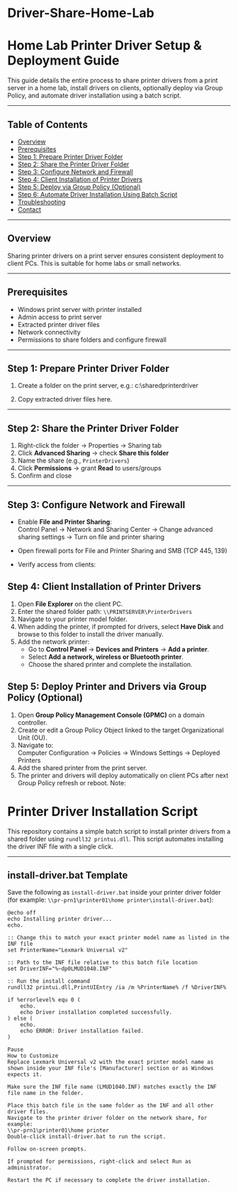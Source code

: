 # Driver-Share-Home-Lab
# Home Lab Printer Driver Setup & Deployment Guide

This guide details the entire process to share printer drivers from a print server in a home lab, install drivers on clients, optionally deploy via Group Policy, and automate driver installation using a batch script.

---

## Table of Contents

- [Overview](#overview)  
- [Prerequisites](#prerequisites)  
- [Step 1: Prepare Printer Driver Folder](#step-1-prepare-printer-driver-folder)  
- [Step 2: Share the Printer Driver Folder](#step-2-share-the-printer-driver-folder)  
- [Step 3: Configure Network and Firewall](#step-3-configure-network-and-firewall)  
- [Step 4: Client Installation of Printer Drivers](#step-4-client-installation-of-printer-drivers)  
- [Step 5: Deploy via Group Policy (Optional)](#step-5-deploy-via-group-policy-optional)  
- [Step 6: Automate Driver Installation Using Batch Script](#step-6-automate-driver-installation-using-batch-script)  
- [Troubleshooting](#troubleshooting)  
- [Contact](#contact)  

---

## Overview

Sharing printer drivers on a print server ensures consistent deployment to client PCs. This is suitable for home labs or small networks.

---

## Prerequisites

- Windows print server with printer installed  
- Admin access to print server  
- Extracted printer driver files  
- Network connectivity  
- Permissions to share folders and configure firewall  

---

## Step 1: Prepare Printer Driver Folder

1. Create a folder on the print server, e.g.: c:\sharedprinterdriver

2. Copy extracted driver files here.

---

## Step 2: Share the Printer Driver Folder

1. Right-click the folder → Properties → Sharing tab  
2. Click **Advanced Sharing** → check **Share this folder**  
3. Name the share (e.g., `PrinterDrivers`)  
4. Click **Permissions** → grant **Read** to users/groups  
5. Confirm and close

---

## Step 3: Configure Network and Firewall

- Enable **File and Printer Sharing**:  
Control Panel → Network and Sharing Center → Change advanced sharing settings → Turn on file and printer sharing  

- Open firewall ports for File and Printer Sharing and SMB (TCP 445, 139)  

- Verify access from clients:
## Step 4: Client Installation of Printer Drivers

1. Open **File Explorer** on the client PC.  
2. Enter the shared folder path: `\\PRINTSERVER\PrinterDrivers`  
3. Navigate to your printer model folder.  
4. When adding the printer, if prompted for drivers, select **Have Disk** and browse to this folder to install the driver manually.  
5. Add the network printer:
   - Go to **Control Panel** → **Devices and Printers** → **Add a printer**.  
   - Select **Add a network, wireless or Bluetooth printer**.  
   - Choose the shared printer and complete the installation.

## Step 5: Deploy Printer and Drivers via Group Policy (Optional)

1. Open **Group Policy Management Console (GPMC)** on a domain controller.  
2. Create or edit a Group Policy Object linked to the target Organizational Unit (OU).  
3. Navigate to:  
Computer Configuration → Policies → Windows Settings → Deployed Printers
4. Add the shared printer from the print server.  
5. The printer and drivers will deploy automatically on client PCs after next Group Policy refresh or reboot.
Note:
# Printer Driver Installation Script

This repository contains a simple batch script to install printer drivers from a shared folder using `rundll32 printui.dll`. This script automates installing the driver INF file with a single click.

---

## install-driver.bat Template

Save the following as `install-driver.bat` inside your printer driver folder (for example: `\\pr-prn1\printer01\home printer\install-driver.bat`):

```batch
@echo off
echo Installing printer driver...
echo.

:: Change this to match your exact printer model name as listed in the INF file
set PrinterName="Lexmark Universal v2"

:: Path to the INF file relative to this batch file location
set DriverINF="%~dp0LMUD1040.INF"

:: Run the install command
rundll32 printui.dll,PrintUIEntry /ia /m %PrinterName% /f %DriverINF%

if %errorlevel% equ 0 (
    echo.
    echo Driver installation completed successfully.
) else (
    echo.
    echo ERROR: Driver installation failed.
)

Pause
How to Customize
Replace Lexmark Universal v2 with the exact printer model name as shown inside your INF file's [Manufacturer] section or as Windows expects it.

Make sure the INF file name (LMUD1040.INF) matches exactly the INF file name in the folder.

Place this batch file in the same folder as the INF and all other driver files.
Navigate to the printer driver folder on the network share, for example:
\\pr-prn1\printer01\home printer
Double-click install-driver.bat to run the script.

Follow on-screen prompts.

If prompted for permissions, right-click and select Run as administrator.

Restart the PC if necessary to complete the driver installation.
